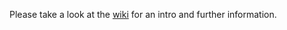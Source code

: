 Please take a look at the [wiki](https://github.com/byuoitav/team/wiki) for an intro and further information.
